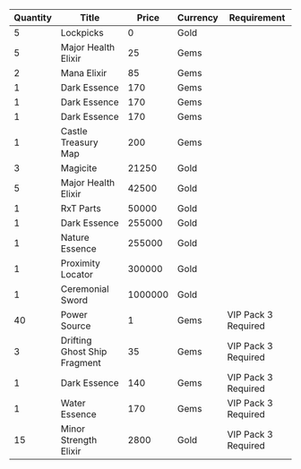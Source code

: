 | Quantity | Title | Price | Currency |  Requirement |
| -------- | ----- | ----- | -------- |  ----------- |
| 5 | Lockpicks | 0 | Gold |  |
| 5 | Major Health Elixir | 25 | Gems |  |
| 2 | Mana Elixir | 85 | Gems |  |
| 1 | Dark Essence | 170 | Gems |  |
| 1 | Dark Essence | 170 | Gems |  |
| 1 | Dark Essence | 170 | Gems |  |
| 1 | Castle Treasury Map | 200 | Gems |  |
| 3 | Magicite | 21250 | Gold |  |
| 5 | Major Health Elixir | 42500 | Gold |  |
| 1 | RxT Parts | 50000 | Gold |  |
| 1 | Dark Essence | 255000 | Gold |  |
| 1 | Nature Essence | 255000 | Gold |  |
| 1 | Proximity Locator | 300000 | Gold |  |
| 1 | Ceremonial Sword | 1000000 | Gold |  |
| 40 | Power Source | 1 | Gems | VIP Pack 3 Required |
| 3 | Drifting Ghost Ship Fragment | 35 | Gems | VIP Pack 3 Required |
| 1 | Dark Essence | 140 | Gems | VIP Pack 3 Required |
| 1 | Water Essence | 170 | Gems | VIP Pack 3 Required |
| 15 | Minor Strength Elixir | 2800 | Gold | VIP Pack 3 Required |
